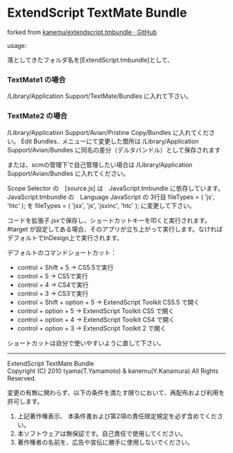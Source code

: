 # ExtendScript TextMate Bundle

forked from [kanemu/extendscript.tmbundle · GitHub](https://github.com/kanemu/extendscript.tmbundle )

usage:

落としてきたフォルダ名を[ExtendScript.tmbundle]として、

### TextMate1 の場合
<Home>/Library/Application Support/TextMate/Bundles
に入れて下さい。

### TextMate2 の場合
<Home>/Library/Application Support/Avian/Pristine Copy/Bundles
に入れてください。 Edit Bundles.. メニューにて変更した箇所は
<Home>/Library/Application Support/Avian/Bundles
に同名の差分（デルタバンドル）として保存されます

または、scmの管理下で自己管理したい場合は
<Home>/Library/Application Support/Avian/Bundles
に入れてください。

Scope Selector の　[source.js] は　JavaScript.tmbundle に依存しています。
JavaScript.tmbundle の　Language JavaScript の 3行目
	fileTypes = ( 'js', 'htc' );
を
	fileTypes = ( 'jsx', 'js', 'jsxinc', 'htc' );
に変更して下さい。

コードを拡張子.jsxで保存し、ショートカットキーを叩くと実行されます。<br/>
\#target が設定してある場合、そのアプリが立ち上がって実行します。なければデフォルトでInDesign上で実行されます。

デフォルトのコマンドショートカット：

* control + Shift + 5 -> CS5.5で実行
* control + 5 -> CS5で実行
* control + 4 -> CS4で実行
* control + 3 -> CS3で実行
* control + Shift + option + 5 -> ExtendScript Toolkit CS5.5 で開く
* control + option + 5 -> ExtendScript Toolkit CS5 で開く
* control + option + 4 -> ExtendScript Toolkit CS4 で開く
* control + option + 3 -> ExtendScript Toolkit 2 で開く

ショートカットは自分で使いやすいように直して下さい。

---------------------------------------
ExtendScript TextMate Bundle<br/>
Copyright (C) 2010 tyama(T.Yamamoto) & kanemu(Y.Kanamura) All Rights Reserved.

変更の有無に関わらず、以下の条件を満たす限りにおいて、再配布および利用を許可します。

1. 上記著作権表示、 本条件書および第2項の責任限定規定を必ず含めてください。
2. 本ソフトウェアは無保証です。自己責任で使用してください。
3. 著作権者の名前を、広告や宣伝に勝手に使用しないでください。

